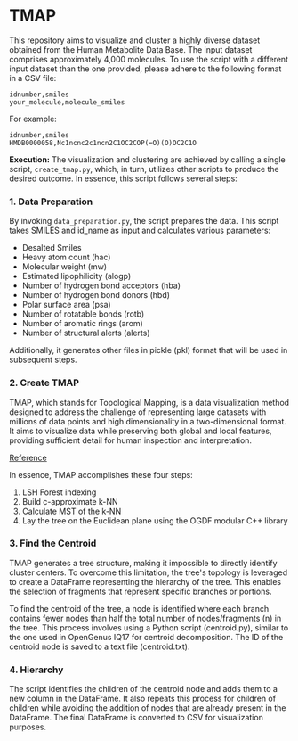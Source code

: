 # TMAP

This repository aims to visualize and cluster a highly diverse dataset obtained from the Human Metabolite Data Base. The input dataset comprises approximately 4,000 molecules. To use the script with a different input dataset than the one provided, please adhere to the following format in a CSV file:

```
idnumber,smiles
your_molecule,molecule_smiles
```

For example:

```
idnumber,smiles
HMDB0000058,Nc1ncnc2c1ncn2C1OC2COP(=O)(O)OC2C1O
```

**Execution:**
The visualization and clustering are achieved by calling a single script, `create_tmap.py`, which, in turn, utilizes other scripts to produce the desired outcome. In essence, this script follows several steps:

### 1. Data Preparation

By invoking `data_preparation.py`, the script prepares the data. This script takes SMILES and id_name as input and calculates various parameters:

- Desalted Smiles
- Heavy atom count (hac)
- Molecular weight (mw)
- Estimated lipophilicity (alogp)
- Number of hydrogen bond acceptors (hba)
- Number of hydrogen bond donors (hbd)
- Polar surface area (psa)
- Number of rotatable bonds (rotb)
- Number of aromatic rings (arom)
- Number of structural alerts (alerts)

Additionally, it generates other files in pickle (pkl) format that will be used in subsequent steps.

### 2. Create TMAP

TMAP, which stands for Topological Mapping, is a data visualization method designed to address the challenge of representing large datasets with millions of data points and high dimensionality in a two-dimensional format. It aims to visualize data while preserving both global and local features, providing sufficient detail for human inspection and interpretation.

[Reference](https://jcheminf.biomedcentral.com/articles/10.1186/s13321-020-0416-x)

In essence, TMAP accomplishes these four steps:

1. LSH Forest indexing
2. Build c-approximate k-NN
3. Calculate MST of the k-NN
4. Lay the tree on the Euclidean plane using the OGDF modular C++ library

### 3. Find the Centroid

TMAP generates a tree structure, making it impossible to directly identify cluster centers. To overcome this limitation, the tree's topology is leveraged to create a DataFrame representing the hierarchy of the tree. This enables the selection of fragments that represent specific branches or portions.

To find the centroid of the tree, a node is identified where each branch contains fewer nodes than half the total number of nodes/fragments (n) in the tree. This process involves using a Python script (centroid.py), similar to the one used in OpenGenus IQ17 for centroid decomposition. The ID of the centroid node is saved to a text file (centroid.txt).

### 4. Hierarchy

The script identifies the children of the centroid node and adds them to a new column in the DataFrame. It also repeats this process for children of children while avoiding the addition of nodes that are already present in the DataFrame. The final DataFrame is converted to CSV for visualization purposes.
